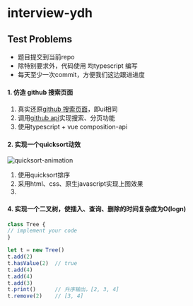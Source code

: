 # interview-ydh

## Test Problems

* 题目提交到当前repo
* 除特别要求外，代码使用 均typescript 编写
* 每天至少一次commit，方便我们这边跟进进度

#### 1. 仿造 github 搜索页面  
  1. 真实还原[github 搜索页面][github_search]，即ui相同
  2. 调用[github api][github_api_v3]实现搜索、分页功能
  3. 使用typescript + vue composition-api

#### 2. 实现一个quicksort动效

![quicksort-animation](https://images2017.cnblogs.com/blog/849589/201710/849589-20171015230936371-1413523412.gif)
  1. 使用quicksort排序
  2. 采用html、css、原生javascript实现上图效果
  3. 

#### 4. 实现一个二叉树，使插入、查询、删除的时间复杂度为O(logn)
```javascript
class Tree {
// implement your code
}

let t = new Tree()
t.add(2)
t.hasValue(2)  // true
t.add(4)
t.add(4)
t.add(3)
t.print()      // 升序输出，[2, 3, 4]
t.remove(2)    // [3, 4]
```

[composition-api]:https://github.com/vuejs/composition-api
[github_search]:https://github.com/search?q=git
[github_api_v3]:https://developer.github.com/v3/
